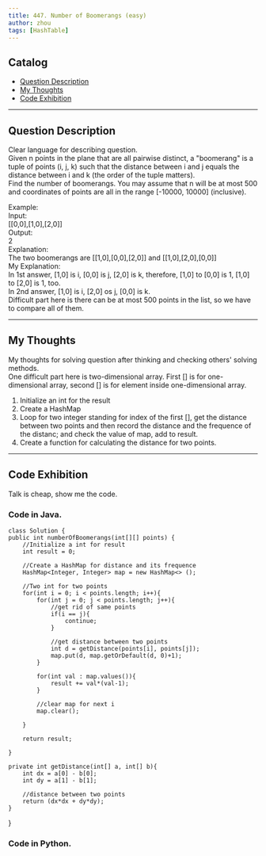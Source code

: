 ```yaml
---
title: 447. Number of Boomerangs (easy)                
author: zhou      
tags: [HashTable]          
---
```


       

## Catalog  
+ [Question Description](#partI)
+ [My Thoughts](#partII)
+ [Code Exhibition](#partIII)

----------------------------------

## Question Description
Clear language for describing question.    
Given n points in the plane that are all pairwise distinct, a "boomerang" is a tuple of points (i, j, k) such that the distance between i and j equals the distance between i and k (the order of the tuple matters).     
Find the number of boomerangs. You may assume that n will be at most 500 and coordinates of points are all in the range [-10000, 10000] (inclusive).     

Example:   
Input:   
[[0,0],[1,0],[2,0]]    
Output:   
2    
Explanation:    
The two boomerangs are [[1,0],[0,0],[2,0]] and [[1,0],[2,0],[0,0]]     
My Explanation:    
In 1st answer, [1,0] is i, [0,0] is j, [2,0] is k, therefore, [1,0] to [0,0] is 1, [1,0] to [2,0] is 1, too.      
In 2nd answer, [1,0] is i, [2,0] os j, [0,0] is k.     
Difficult part here is there can be at most 500 points in the list, so we have to compare all of them.    


----------------------------------

## My Thoughts
My thoughts for solving question after thinking and checking others' solving methods.        
One difficult part here is two-dimensional array. First [] is for one-dimensional array, second [] is for element inside one-dimensional array.      
1. Initialize an int for the result     
2. Create a HashMap     
3. Loop for two integer standing for index of the first [], get the distance between two points and then record the distance and the frequence of the distanc; and check the value of map, add to result.     
4. Create a function for calculating the distance for two points.      


----------------------------------

## Code Exhibition
Talk is cheap, show me the code.    
### Code in Java.     

    class Solution {
    public int numberOfBoomerangs(int[][] points) {
        //Initialize a int for result
        int result = 0;
        
        //Create a HashMap for distance and its frequence
        HashMap<Integer, Integer> map = new HashMap<> ();
        
        //Two int for two points
        for(int i = 0; i < points.length; i++){
            for(int j = 0; j < points.length; j++){
                //get rid of same points
                if(i == j){
                    continue;
                }
                
                //get distance between two points
                int d = getDistance(points[i], points[j]);
                map.put(d, map.getOrDefault(d, 0)+1);
            }
            
            for(int val : map.values()){
                result += val*(val-1);
            }
            
            //clear map for next i
            map.clear();
            
        }
        
        return result;
        
    }
    
    private int getDistance(int[] a, int[] b){
        int dx = a[0] - b[0];
        int dy = a[1] - b[1];
        
        //distance between two points
        return (dx*dx + dy*dy);
    }
    
   }


### Code in Python.   



